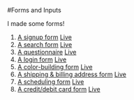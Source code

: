 #Forms and Inputs

I made some forms!

1. [A signup form](signup_form) [Live](http://eyacobson.github.io/forms-and-inputs/signup_form)
2. [A search form](search_form) [Live](http://eyacobson.github.io/forms-and-inputs/search_form)
3. [A questionnaire](questionnaire) [Live](http://eyacobson.github.io/forms-and-inputs/questionnaire)
4. [A login form](login_form) [Live](http://eyacobson.github.io/forms-and-inputs/login_form)
5. [A color-building form](color_builder) [Live](http://eyacobson.github.io/forms-and-inputs/color_builder)
6. [A shipping & billing address form](billing_form) [Live](http://eyacobson.github.io/forms-and-inputs/billing_form)
7. [A scheduling form](scheduling_form) [Live](http://eyacobson.github.io/forms-and-inputs/scheduling_form)
8. [A credit/debit card form](credit_card_form) [Live](http://eyacobson.github.io/forms-and-inputs/credit_card_form)
